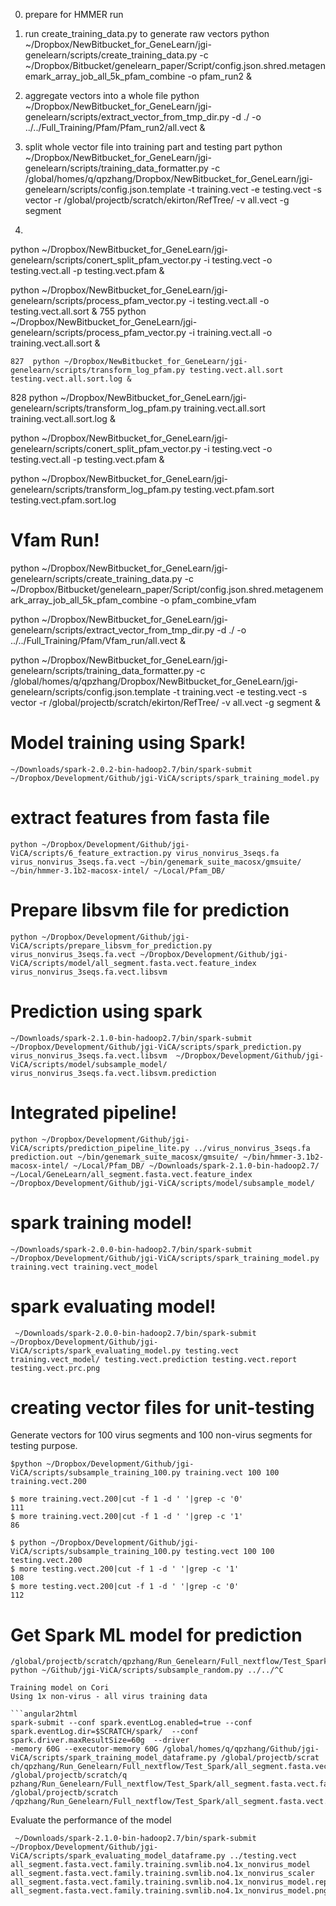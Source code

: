 0. prepare for HMMER run


1. run create_training_data.py to generate raw vectors 
python ~/Dropbox/NewBitbucket_for_GeneLearn/jgi-genelearn/scripts/create_training_data.py -c ~/Dropbox/Bitbucket/genelearn_paper/Script/config.json.shred.metagenemark_array_job_all_5k_pfam_combine -o pfam_run2 &

2. aggregate vectors into a whole file
python ~/Dropbox/NewBitbucket_for_GeneLearn/jgi-genelearn/scripts/extract_vector_from_tmp_dir.py  -d ./ -o ../../Full_Training/Pfam/Pfam_run2/all.vect &

3. split whole vector file into training part and testing part
python ~/Dropbox/NewBitbucket_for_GeneLearn/jgi-genelearn/scripts/training_data_formatter.py -c /global/homes/q/qpzhang/Dropbox/NewBitbucket_for_GeneLearn/jgi-genelearn/scripts/config.json.template -t training.vect -e testing.vect -s vector -r /global/projectb/scratch/ekirton/RefTree/ -v all.vect -g segment

4. 
  python ~/Dropbox/NewBitbucket_for_GeneLearn/jgi-genelearn/scripts/conert_split_pfam_vector.py -i testing.vect -o testing.vect.all -p testing.vect.pfam &
  

python ~/Dropbox/NewBitbucket_for_GeneLearn/jgi-genelearn/scripts/process_pfam_vector.py -i testing.vect.all  -o testing.vect.all.sort &
  755  python ~/Dropbox/NewBitbucket_for_GeneLearn/jgi-genelearn/scripts/process_pfam_vector.py -i training.vect.all -o training.vect.all.sort &
  
  
    827  python ~/Dropbox/NewBitbucket_for_GeneLearn/jgi-genelearn/scripts/transform_log_pfam.py testing.vect.all.sort testing.vect.all.sort.log &
  828  python ~/Dropbox/NewBitbucket_for_GeneLearn/jgi-genelearn/scripts/transform_log_pfam.py training.vect.all.sort training.vect.all.sort.log &
  
  
  python ~/Dropbox/NewBitbucket_for_GeneLearn/jgi-genelearn/scripts/conert_split_pfam_vector.py -i testing.vect -o testing.vect.all -p testing.vect.pfam &
  
  python ~/Dropbox/NewBitbucket_for_GeneLearn/jgi-genelearn/scripts/transform_log_pfam.py testing.vect.pfam.sort testing.vect.pfam.sort.log
  
  
 Vfam Run!
====
 python ~/Dropbox/NewBitbucket_for_GeneLearn/jgi-genelearn/scripts/create_training_data.py -c ~/Dropbox/Bitbucket/genelearn_paper/Script/config.json.shred.metagenemark_array_job_all_5k_pfam_combine -o pfam_combine_vfam

 python ~/Dropbox/NewBitbucket_for_GeneLearn/jgi-genelearn/scripts/extract_vector_from_tmp_dir.py  -d ./ -o ../../Full_Training/Pfam/Vfam_run/all.vect &

  python ~/Dropbox/NewBitbucket_for_GeneLearn/jgi-genelearn/scripts/training_data_formatter.py -c /global/homes/q/qpzhang/Dropbox/NewBitbucket_for_GeneLearn/jgi-genelearn/scripts/config.json.template -t training.vect -e testing.vect -s vector -r /global/projectb/scratch/ekirton/RefTree/ -v all.vect -g segment &

  
Model training using Spark!
===
```angular2html
~/Downloads/spark-2.0.2-bin-hadoop2.7/bin/spark-submit ~/Dropbox/Development/Github/jgi-ViCA/scripts/spark_training_model.py
```

extract features from fasta file
====
```angular2html
python ~/Dropbox/Development/Github/jgi-ViCA/scripts/6_feature_extraction.py virus_nonvirus_3seqs.fa virus_nonvirus_3seqs.fa.vect ~/bin/genemark_suite_macosx/gmsuite/ ~/bin/hmmer-3.1b2-macosx-intel/ ~/Local/Pfam_DB/
```

Prepare libsvm file for prediction
===
```angular2html
python ~/Dropbox/Development/Github/jgi-ViCA/scripts/prepare_libsvm_for_prediction.py virus_nonvirus_3seqs.fa.vect ~/Dropbox/Development/Github/jgi-ViCA/scripts/model/all_segment.fasta.vect.feature_index virus_nonvirus_3seqs.fa.vect.libsvm
```

Prediction using spark
====
```angular2html
~/Downloads/spark-2.1.0-bin-hadoop2.7/bin/spark-submit ~/Dropbox/Development/Github/jgi-ViCA/scripts/spark_prediction.py virus_nonvirus_3seqs.fa.vect.libsvm  ~/Dropbox/Development/Github/jgi-ViCA/scripts/model/subsample_model/ virus_nonvirus_3seqs.fa.vect.libsvm.prediction
```

Integrated pipeline!
====
```angular2html
python ~/Dropbox/Development/Github/jgi-ViCA/scripts/prediction_pipeline_lite.py ../virus_nonvirus_3seqs.fa prediction.out ~/bin/genemark_suite_macosx/gmsuite/ ~/bin/hmmer-3.1b2-macosx-intel/ ~/Local/Pfam_DB/ ~/Downloads/spark-2.1.0-bin-hadoop2.7/ ~/Local/GeneLearn/all_segment.fasta.vect.feature_index ~/Dropbox/Development/Github/jgi-ViCA/scripts/model/subsample_model/
```

spark training model!
===
```angular2html
~/Downloads/spark-2.0.0-bin-hadoop2.7/bin/spark-submit ~/Dropbox/Development/Github/jgi-ViCA/scripts/spark_training_model.py training.vect training.vect_model
```

spark evaluating model!
====
```
 ~/Downloads/spark-2.0.0-bin-hadoop2.7/bin/spark-submit ~/Dropbox/Development/Github/jgi-ViCA/scripts/spark_evaluating_model.py testing.vect training.vect_model/ testing.vect.prediction testing.vect.report testing.vect.prc.png
```

creating vector files for unit-testing
====
Generate vectors for 100 virus segments and 100 non-virus segments for testing purpose.
```angular2html
$python ~/Dropbox/Development/Github/jgi-ViCA/scripts/subsample_training_100.py training.vect 100 100 training.vect.200

$ more training.vect.200|cut -f 1 -d ' '|grep -c '0'
111
$ more training.vect.200|cut -f 1 -d ' '|grep -c '1'
86

$ python ~/Dropbox/Development/Github/jgi-ViCA/scripts/subsample_training_100.py testing.vect 100 100 testing.vect.200
$ more testing.vect.200|cut -f 1 -d ' '|grep -c '1'
108
$ more testing.vect.200|cut -f 1 -d ' '|grep -c '0'
112

```


Get Spark ML model for prediction
======


```angular2html
/global/projectb/scratch/qpzhang/Run_Genelearn/Full_nextflow/Test_Spark/Spark_1X> python ~/Github/jgi-ViCA/scripts/subsample_random.py ../../^C
```

```
Training model on Cori
Using 1x non-virus - all virus training data

```angular2html
spark-submit --conf spark.eventLog.enabled=true --conf spark.eventLog.dir=$SCRATCH/spark/  --conf spark.driver.maxResultSize=60g  --driver
-memory 60G --executor-memory 60G /global/homes/q/qpzhang/Github/jgi-ViCA/scripts/spark_training_model_dataframe.py /global/projectb/scrat
ch/qpzhang/Run_Genelearn/Full_nextflow/Test_Spark/all_segment.fasta.vect.family.training.svmlib.no4.1x_nonvirus /global/projectb/scratch/q
pzhang/Run_Genelearn/Full_nextflow/Test_Spark/all_segment.fasta.vect.family.training.svmlib.no4.1x_nonvirus_model /global/projectb/scratch
/qpzhang/Run_Genelearn/Full_nextflow/Test_Spark/all_segment.fasta.vect.family.training.svmlib.no4.1x_nonvirus_scaler

```

Evaluate the performance of the model
```angular2html
 ~/Downloads/spark-2.1.0-bin-hadoop2.7/bin/spark-submit ~/Dropbox/Development/Github/jgi-ViCA/scripts/spark_evaluating_model_dataframe.py ../testing.vect all_segment.fasta.vect.family.training.svmlib.no4.1x_nonvirus_model all_segment.fasta.vect.family.training.svmlib.no4.1x_nonvirus_scaler all_segment.fasta.vect.family.training.svmlib.no4.1x_nonvirus_model.report all_segment.fasta.vect.family.training.svmlib.no4.1x_nonvirus_model.png
 
```